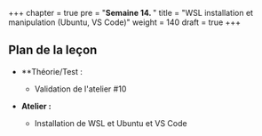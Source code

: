 +++
chapter = true
pre = "<b>Semaine 14. </b>"
title = "WSL installation et manipulation (Ubuntu, VS Code)"
weight = 140
draft = true
+++

## Plan de la leçon

- **Théorie/Test :
  - Validation de l'atelier #10

- **Atelier :**
  - Installation de WSL et Ubuntu et VS Code